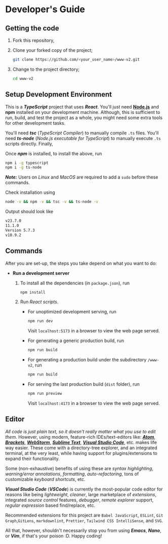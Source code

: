 # Developer's Guide

## Getting the code

1. Fork this repository,

2. Clone your forked copy of the project;

   ```bash
   git clone https://github.com/<your_user_name>/www-v2.git
   ```

3. Change to the project directory;

   ```bash
   cd www-v2
   ```

## Setup Development Environment

This is a _**TypeScript**_ project that uses _**React**_. You'll just need [**Node.js**](https://nodejs.org/en) and **npm** installed on your development machine.
Although, this is sufficient to run, build, and test the project as a whole, you might need some
extra tools for other development tasks.

You'll need _**tsc**_ (_TypeScript Compiler_) to manually compile `.ts` files. You'll need
_**ts-node**_ (_Node.js executable for TypeScript_) to manually execute `.ts` scripts directly. Finally,

Once _**npm**_ is installed, to install the above, run

```bash
npm i -g typescript
npm i -g ts-node
```

_**Note:**_ Users on _Linux_ and _MacOS_ are required to add a `sudo` before these commands.

Check installation using

```bash
node -v && npm -v && tsc -v && ts-node -v
```

Output should look like

```bash
v23.7.0
11.1.0
Version 5.7.3
v10.9.2
```

## Commands

After you are set-up, the steps you take depend on what you want to do:

- **Run a development server**

  1. To install all the dependencies (in `package.json`), run

     ```bash
     npm install
     ```

  2. Run _React scripts_.

     - For unoptimized development serving, run

       ```bash
       npm run dev
       ```

       Visit `localhost:5173` in a browser to view the web page served.

     - For generating a generic production build, run

       ```bash
       npm run build
       ```

     - For generating a production build under the subdirectory `/www-v2`, run

       ```bash
       npm run build
       ```

     - For serving the last production build (`dist` folder), run

       ```bash
       npm run preview
       ```

       Visit `localhost:4173` in a browser to view the web page served.

## Editor

_All code is just plain text, so it doesn't really matter what you use to edit them._ However,
using modern, feature-rich IDEs/text-editors like:
[_**Atom**_](https://github.blog/2022-06-08-sunsetting-atom/),
[_**Brackets**_](https://brackets.io),
[_**WebStorm**_](https://www.jetbrains.com/webstorm/),
[_**Sublime Text**_](https://www.sublimetext.com/),
[_**Visual Studio Code**_](https://code.visualstudio.com/), etc. makes life way easier. These come
with a directory-tree explorer, and an integrated terminal, at the very least, while having support
for plugins/extensions to expand their functionality.

Some (non-exhaustive) benefits of using these are _syntax highlighting_,
_warning/error annotations_, _formatting_, _auto-refactoring_, tons of customizable
_keyboard shortcuts_, etc.

_**Visual Studio Code**_ (_**VSCode**_) is currently the most-popular code editor for reasons like
being _lightweight_, _cleaner_, large marketplace of _extensions_, integrated _source control_
features, _debugger_, _remote explorer_ support, _regular expression_ based find/replace, etc.

Recommended extensions for this project are `Babel JavaScript`, `ESLint`, `Git Graph`,`GitLens`, `markdownlint`, `Prettier`, `Tailwind CSS IntelliSense`, and `SVG`.

All that, however, shouldn't necessarily stop you from using _**Emacs**_, _**Nano**_, or _**Vim**_,
if that's your poison :D. Happy coding!
